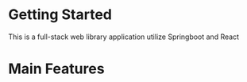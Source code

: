# Getting Started

This is a full-stack web library application utilize Springboot and React

# Main Features
